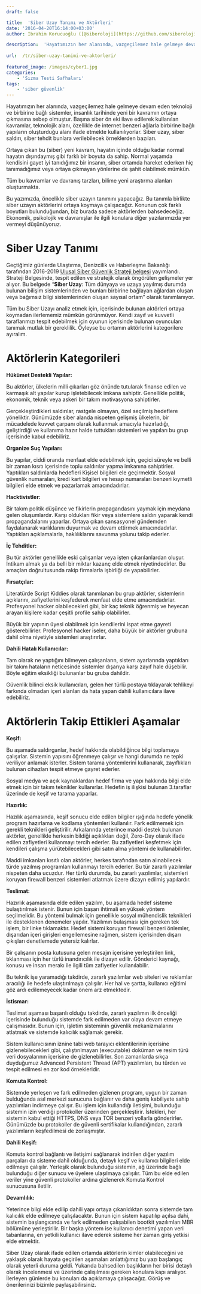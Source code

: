 ```yaml
---
draft: false

title:  'Siber Uzay Tanımı ve Aktörleri'
date: '2016-04-20T16:14:00+03:00'
author: İbrahim Korucuoğlu ([@siberoloji](https://github.com/siberoloji))

description:  'Hayatımızın her alanında, vazgeçilemez hale gelmeye devam eden teknoloji ve birbirine bağlı sistemler, insanlık tarihinde yeni bir kavramın ortaya çıkmasına sebep olmuştur. Başına siber ön eki ilave edilerek kullanılan kavramlar, teknolojik alanı, özellikle de internet benzeri ağlarla birbirine bağlı yapıların oluşturduğu alanı ifade etmekte kullanılıyorlar. Siber uzay, siber saldırı, siber tehdit bunlara verilebilecek örneklerden bazıları.' 
 
url:  /tr/siber-uzay-tanimi-ve-aktorleri/
 
featured_image: /images/cyber1.jpg
categories:
    - 'Sızma Testi Safhaları'
tags:
    - 'siber güvenlik'
---
```

Hayatımızın her alanında, vazgeçilemez hale gelmeye devam eden teknoloji ve birbirine bağlı sistemler, insanlık tarihinde yeni bir kavramın ortaya çıkmasına sebep olmuştur. Başına siber ön eki ilave edilerek kullanılan kavramlar, teknolojik alanı, özellikle de internet benzeri ağlarla birbirine bağlı yapıların oluşturduğu alanı ifade etmekte kullanılıyorlar. Siber uzay, siber saldırı, siber tehdit bunlara verilebilecek örneklerden bazıları.

Ortaya çıkan bu (siber) yeni kavram, hayatın içinde olduğu kadar normal hayatın dışındaymış gibi farklı bir boyuta da sahip. Normal yaşamda kendisini gayet iyi tanıdığımız bir insanın, siber ortamda hareket ederken hiç tanımadığımız veya ortaya çıkmayan yönlerine de şahit olabilmek mümkün.

Tüm bu kavramlar ve davranış tarzları, bilime yeni araştırma alanları oluşturmakta.

Bu yazımızda, öncelikle siber uzayın tanımını yapacağız. Bu tanımla birlikte siber uzayın aktörlerini ortaya koymaya çalışacağız. Konunun çok farklı boyutları bulunduğundan, biz burada sadece aktörlerden bahsedeceğiz. Ekonomik, psikolojik ve davranışlar ile ilgili konulara diğer yazılarımızda yer vermeyi düşünüyoruz.

# Siber Uzay Tanımı

Geçtiğimiz günlerde Ulaştırma, Denizcilik ve Haberleşme Bakanlığı tarafından 2016-2019 <a href="http://www.udhb.gov.tr/doc/siberg/2016-2019guvenlik.pdf" target="_blank" rel="noreferrer noopener">Ulusal Siber Güvenlik Strateji belgesi</a> yayımlandı. Strateji Belgesinde, tespit edilen ve stratejik olarak öngörülen gelişmeler yer alıyor. Bu belgede “**Siber Uzay**: Tüm dünyaya ve uzaya yayılmış durumda bulunan bilişim sistemlerinden ve bunları birbirine bağlayan ağlardan oluşan veya bağımsız bilgi sistemlerinden oluşan sayısal ortam” olarak tanımlanıyor.

Tüm bu Siber Uzayı analiz etmek için, içerisinde bulunan aktörleri ortaya koymadan ilerlememiz mümkün görünmüyor. Kendi zayıf ve kuvvetli taraflarımızı tespit edebilmek için oyunun içerisinde bulunan oyuncuları tanımak mutlak bir gereklilik. Öyleyse bu ortamın aktörlerini kategorilere ayıralım.

# Aktörlerin Kategorileri

**Hükümet Destekli Yapılar:**

Bu aktörler, ülkelerin milli çıkarları göz önünde tutularak finanse edilen ve karmaşık alt yapılar kurup işletebilecek imkana sahiptir. Genellikle politik, ekonomik, teknik veya askeri bir takım motivasyona sahiptirler.

Gerçekleştirdikleri saldırılar, rastgele olmayan, özel seçilmiş hedeflere yöneliktir. Günümüzde siber alanda nispeten gelişmiş ülkelerin, bir mücadelede kuvvet çarpanı olarak kullanmak amacıyla hazırladığı, geliştirdiği ve kullanıma hazır halde tuttukları sistemleri ve yapıları bu grup içerisinde kabul edebiliriz.

**Organize Suç Yapıları:**

Bu yapılar, ciddi oranda menfaat elde edebilmek için, geçici süreyle ve belli bir zaman kısıtı içerisinde toplu saldırılar yapma imkanına sahiptirler. Yaptıkları saldırılarda hedefleri Kişisel bilgileri ele geçirmektir. Sosyal güvenlik numaraları, kredi kart bilgileri ve hesap numaraları benzeri kıymetli bilgileri elde etmek ve pazarlamak amacındadırlar.

**Hacktivistler:**

Bir takım politik düşünce ve fikirlerin propagandasını yaymak için meydana gelen oluşumlardır. Karşı oldukları fikir veya sistemlere saldırı yaparak kendi propagandalarını yaparlar. Ortaya çıkan sansasyonel gündemden faydalanarak varlıklarını duyurmak ve devam ettirmek amacındadırlar. Yaptıkları açıklamalarla, haklılıklarını savunma yolunu takip ederler.

**İç Tehditler:**

Bu tür aktörler genellikle eski çalışanlar veya işten çıkarılanlardan oluşur. İntikam almak ya da belli bir miktar kazanç elde etmek niyetindedirler. Bu amaçları doğrultusunda rakip firmalarla işbirliği de yapabilirler.

**Fırsatçılar:**

Literatürde Script Kiddies olarak tanımlanan bu grup aktörler, sistemlerin açıklarını, zafiyetlerini keşfederek menfaat elde etme amacındadırlar. Profesyonel hacker olabilecekleri gibi, bir kaç teknik öğrenmiş ve heyecan arayan kişilere kadar çeşitli profile sahip olabilirler.

Büyük bir yapının üyesi olabilmek için kendilerini ispat etme gayreti gösterebilirler. Profesyonel hacker iseler, daha büyük bir aktörler grubuna dahil olma niyetiyle sistemleri araştırırlar.

**Dahili Hatalı Kullanıcılar:**

Tam olarak ne yaptığını bilmeyen çalışanların, sistem ayarlarında yaptıkları bir takım hataların neticesinde sistemler dışarıya karşı zayıf hale düşebilir. Böyle eğitim eksikliği bulunanlar bu gruba dahildir.

Güvenlik bilinci eksik kullanıcıları, gelen her türlü postaya tıklayarak tehlikeyi farkında olmadan içeri alanları da hata yapan dahili kullanıcılara ilave edebiliriz.

# Aktörlerin Takip Ettikleri Aşamalar

**Keşif:**

Bu aşamada saldırganlar, hedef hakkında olabildiğince bilgi toplamaya çalışırlar. Sistemin yapısını öğrenmeye çalışır ve hangi durumda ne tepki veriliyor anlamak isterler. Sistem tarama yöntemlerini kullanarak, zayıflıkları bulunan cihazları tespit etmeye gayret ederler.

Sosyal medya ve açık kaynaklardan hedef firma ve yapı hakkında bilgi elde etmek için bir takım teknikler kullanırlar. Hedefin iş ilişkisi bulunan 3.taraflar üzerinde de keşif ve tarama yaparlar.

**Hazırlık:**

Hazılık aşamasında, keşif sonucu elde edilen bilgiler ışığında hedefe yönelik program hazırlama ve kodlama yöntemleri kullanılır. Fark edilmemek için gerekli teknikleri geliştirilir. Arkalarında yeterince maddi destek bulunan aktörler, genellikle herkesin bildiği açıklıkları değil, Zero-Day olarak ifade edilen zafiyetleri kullanmayı tercih ederler. Bu zafiyetleri keşfetmek için kendileri çalışma yürütebilecekleri gibi satın alma yöntemi de kullanabilirler.

Maddi imkanları kısıtlı olan aktörler, herkes tarafından satın alınabilecek türde yazılmış programları kullanmayı tercih ederler. Bu tür zararlı yazılımlar nispeten daha ucuzdur. Her türlü durumda, bu zararlı yazılımlar, sistemleri koruyan firewall benzeri sistemleri atlatmak üzere dizayn edilmiş yapılardır.

**Teslimat:**

Hazırlık aşamasında elde edilen yazılım, bu aşamada hedef sisteme bulaştırılmak istenir. Bunun için başarı ihtimali en yüksek yöntem seçilmelidir. Bu yöntemi bulmak için genellikle sosyal mühendislik teknikleri ile desteklenen denemeler yapılır. Yazılımın bulaşması için gereken tek işlem, bir linke tıklamaktır. Hedef sistemi koruyan firewall benzeri önlemler, dışarıdan içeri girişleri engellemesine rağmen, sistem içerisinden dışarı çıkışları denetlemede yetersiz kalırlar.

Bir çalışanın posta kutusuna gelen mesajın içerisine yerleştirilen link, tıklanması için her türlü inandırıcılık ile dizayn edilir. Gönderici kaynağı, konusu ve insan merakı ile ilgili tüm zafiyetler kullanılabilir.

Bu teknik işe yaramadığı takdirde, zararlı yazılımlar web siteleri ve reklamlar aracılığı ile hedefe ulaştırılmaya çalışılır. Her hal ve şartta, kullanıcı eğitimi göz ardı edilemeyecek kadar önem arz etmektedir.

**İstismar:**

Teslimat aşaması başarılı olduğu takdirde, zararlı yazılımın ilk önceliği içerisinde bulunduğu sistemde fark edilmeden var olaya devam etmeye çalışmasıdır. Bunun için, işletim sisteminin güvenlik mekanizmalarını atlatmak ve sistemde kalıcılık sağlamak gerekir.

Sistem kullanıcısının iznine tabi web tarayıcı eklentilerinin içerisine gizlenebilecekleri gibi, çalıştırılmayan (executable) doküman ve resim türü veri dosyalarının içerisine de gizlenebilirler. Son zamanlarda sıkça duyduğumuz Advanced Persistent Thread (APT) yazılımları, bu türden ve tespit edilmesi en zor kod örnekleridir.

**Komuta Kontrol:**

Sistemde yerleşen ve fark edilmeden gizlenen program, uygun bir zaman bulduğunda asıl merkezi sunucuna bağlanır ve daha geniş kabiliyete sahip yazılımları indirmeye çalışır. Bu işlem için kullandığı iletişimi, bulunduğu sistemin izin verdiği protokoller üzerinden gerçekleştirir. İstekleri, her sistemin kabul ettiği HTTPS, DNS veya TOR benzeri yollarla gönderirler. Günümüzde bu protokoller de güvenli sertifikalar kullandığından, zararlı yazılımların keşfedilmesi de zorlaşmıştır.

**Dahili Keşif:**

Komuta kontrol bağlantı ve iletişimi sağlanarak indirilen diğer yazılım parçaları da sisteme dahil olduğunda, detaylı keşif ve kullanıcı bilgileri elde edilmeye çalışılır. Yerleşik olarak bulunduğu sistemin, ağ üzerinde bağlı bulunduğu diğer sunucu ve üyelere ulaşılmaya çalışılır. Tüm bu elde edilen veriler yine güvenli protokoller ardına gizlenerek Komuta Kontrol sunucusuna iletilir.

**Devamlılık:**

Yeterince bilgi elde edilip dahili yapı ortaya çıkarıldıktan sonra sistemde tam kalıcılık elde edilmeye çalışılacaktır. Bunun için sistem kapatılıp açılsa dahi, sistemin başlangıcında ve fark edilmeden çalışabilen bootkit yazılımları MBR bölümüne yerleştirilir. Bir başka yöntem ise kullanıcı denetimi yapan veri tabanlarına, en yetkili kullanıcı ilave ederek sisteme her zaman giriş yetkisi elde etmektir.

Siber Uzay olarak ifade edilen ortamda aktörlerin kimler olabileceğini ve yaklaşık olarak hayata geçirilen aşamaları anlattığımız bu yazı başlangıç olarak yeterli duruma geldi. Yukarıda bahsedilen başlıkların her birisi detaylı olarak incelenmesi ve üzerinde çalışılması gereken konulara kapı aralıyor. İlerleyen günlerde bu konuları da açıklamaya çalışacağız. Görüş ve önerilerinizi bizimle paylaşabilirsiniz.
